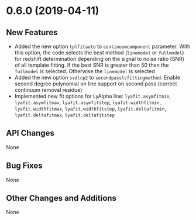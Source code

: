 # 0.6.0 (2019-04-11)

## New Features

* Added the new option `tplfitauto` to `continuumcomponent` parameter. With this option, the code selects the best method (`linemodel` or `fullmodel`) for redshift determination depending on the signal to noise ratio (SNR) of all template fitting. If the best SNR is greater than 50 then the `fullmodel` is selected. Otherwise the `linemodel` is selected
* Added the new option `svdlcp2` to `secondpasslcfittingmethod`. Enable second degree polynomial on line support on second pass (correct continuum removal residue)
* Implemented new fit options for LyAlpha line: `lyafit.asymfitmin`, `lyafit.asymfitmax`, `lyafit.asymfitstep`, `lyafit.widthfitmin`, `lyafit.widthfitmax`, `lyafit.widthfitstep`, `lyafit.deltafitmin`, `lyafit.deltafitmax`, `lyafit.deltafitstep`

## API Changes
None

## Bug Fixes
None

## Other Changes and Additions
None

